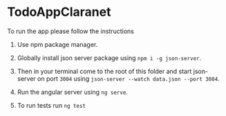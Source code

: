 # TodoAppClaranet

To run the app please follow the instructions

1. Use npm package manager.

1. Globally install json server package using `npm i -g json-server`.

1. Then in your terminal come to the root of this folder and start json-server on port `3004` using `json-server --watch data.json --port 3004`.

1. Run the angular server using `ng serve`.

1. To run tests run `ng test`
